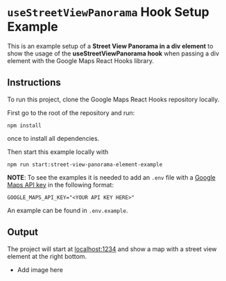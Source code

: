 # `useStreetViewPanorama` Hook Setup Example

This is an example setup of a **Street View Panorama in a div element** to show the usage of the **useStreetViewPanorama hook** when passing a div element with the Google Maps React Hooks library.

## Instructions

To run this project, clone the Google Maps React Hooks repository locally.

First go to the root of the repository and run:

```shell
npm install
````

once to install all dependencies.

Then start this example locally with

```shell
npm run start:street-view-panorama-element-example
```

**NOTE**:
To see the examples it is needed to add an `.env` file with a [Google Maps API key](https://developers.google.com/maps/documentation/embed/get-api-key#:~:text=Go%20to%20the%20Google%20Maps%20Platform%20%3E%20Credentials%20page.&text=On%20the%20Credentials%20page%2C%20click,Click%20Close.) in the following format:

`GOOGLE_MAPS_API_KEY="<YOUR API KEY HERE>"`

An example can be found in `.env.example`.

## Output

The project will start at [localhost:1234](http://localhost:1234) and show a map with a street view element at the right bottom.

- Add image here